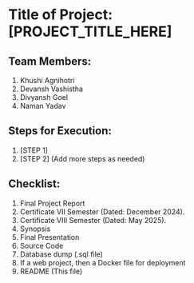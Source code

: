 # Title of Project: [PROJECT_TITLE_HERE]

## Team Members:
1. Khushi Agnihotri
2. Devansh Vashistha
3. Divyansh Goel
4. Naman Yadav

## Steps for Execution:
1. [STEP 1]
2. [STEP 2]
   (Add more steps as needed)

## Checklist:
1. Final Project Report
2. Certificate VII Semester (Dated: December 2024).
3. Certificate VIII Semester (Dated: May 2025).
4. Synopsis
5. Final Presentation
6. Source Code
7. Database dump (.sql file)
8. If a web project, then a Docker file for deployment
9. README (This file)
